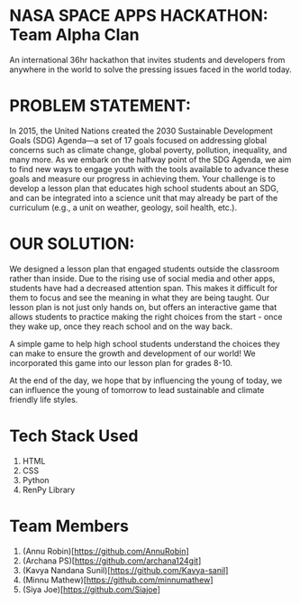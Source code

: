 # NASA SPACE APPS HACKATHON: Team Alpha Clan

An international 36hr hackathon that invites students and developers from anywhere in the world to solve the pressing issues faced in the world today. 


# PROBLEM STATEMENT:

In 2015, the United Nations created the 2030 Sustainable Development Goals (SDG) Agenda—a set of 17 goals focused on addressing global concerns such as climate change, global poverty, pollution, inequality, and many more. As we embark on the halfway point of the SDG Agenda, we aim to find new ways to engage youth with the tools available to advance these goals and measure our progress in achieving them. Your challenge is to develop a lesson plan that educates high school students about an SDG, and can be integrated into a science unit that may already be part of the curriculum (e.g., a unit on weather, geology, soil health, etc.).


# OUR SOLUTION:

We designed a lesson plan that engaged students outside the classroom rather than inside. Due to the rising use of social media and other apps, students have had a decreased attention span. This makes it difficult for them to focus and see the meaning in what they are being taught. Our lesson plan is not just only hands on, but offers an interactive game that allows students to practice making the right choices from the start - once they wake up, once they reach school and on the way back. 

A simple game to help high school students understand the choices they can make to ensure the growth and development of our world! We incorporated this game into our lesson plan for grades 8-10. 

At the end of the day, we hope that by influencing the young of today, we can influence the young of tomorrow to lead sustainable and climate friendly life styles. 

# Tech Stack Used
1. HTML
2. CSS
3. Python
4. RenPy Library

# Team Members
1. (Annu Robin)[https://github.com/AnnuRobin]
2. (Archana PS)[https://github.com/archana124git]
3. (Kavya Nandana Sunil)[https://github.com/Kavya-sanil]
4. (Minnu Mathew)[https://github.com/minnumathew]
5. (Siya Joe)[https://github.com/Siajoe]
